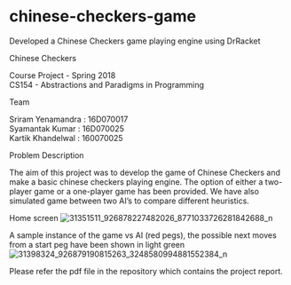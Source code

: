 # chinese-checkers-game
Developed a Chinese Checkers game playing engine using DrRacket

Chinese Checkers           

Course Project - Spring 2018 <br>
CS154 - Abstractions and Paradigms in Programming

Team

Sriram Yenamandra  : 16D070017 <br>
Syamantak Kumar : 16D070025 <br>
Kartik Khandelwal : 160070025

Problem Description

The aim of this project was to develop the game of Chinese Checkers and make a basic chinese checkers playing engine. The option of either a two-player game or a one-player game has been provided. We have also simulated game between two AI’s to compare different heuristics.

Home screen
![31351511_926878227482026_8771033726281842688_n](https://user-images.githubusercontent.com/28150617/49183664-78ef1580-f383-11e8-92c9-80f979461773.png)


A sample instance of the game vs AI (red pegs), the possible next moves from a start peg have been shown in light green 
![31398324_926879190815263_3248580994881552384_n](https://user-images.githubusercontent.com/28150617/49183710-902e0300-f383-11e8-8bde-0930628daf9e.png)

Please refer the pdf file in the repository which contains the project report.
